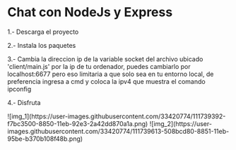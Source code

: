 <h1>Chat con NodeJs y Express</h1>
<section>
  <p>1.- Descarga el proyecto</p>
  <p>2.- Instala los paquetes</p>
  <p>3.- Cambia la direccion ip de la variable socket del archivo ubicado 'client/main.js' por la ip de tu ordenador, puedes cambiarlo por localhost:6677 pero eso limitaria a que solo sea en tu entorno local, de preferencia ingresa a cmd y coloca la ipv4 que muestra el comando ipconfig</p>
  <p>4.- Disfruta</p>
</section>
![img_1](https://user-images.githubusercontent.com/33420774/111739392-f7bc3500-8850-11eb-92e3-2a42dd870a1a.png)
![img_2](https://user-images.githubusercontent.com/33420774/111739613-508bcd80-8851-11eb-95be-b370b108f48b.png)
